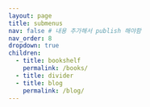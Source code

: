 ```yaml
---
layout: page
title: submenus
nav: false # 내용 추가해서 publish 해야함
nav_order: 8
dropdown: true
children:
  - title: bookshelf
    permalink: /books/
  - title: divider
  - title: blog
    permalink: /blog/
---
```

